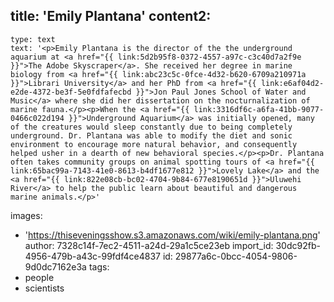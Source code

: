 title: 'Emily Plantana'
content2:
  -
    type: text
    text: '<p>Emily Plantana is the director of the the underground aquarium at <a href="{{ link:5d2b95f8-0372-4557-a97c-c3c40d7a2f9e }}">The Adobe Skyscraper</a>. She received her degree in marine biology from <a href="{{ link:abc23c5c-0fce-4d32-b620-6709a210971a }}">Librari University</a> and her PhD from <a href="{{ link:e6af04d2-e2de-4372-be3f-5e0fdfafecbd }}">Jon Paul Jones School of Water and Music</a> where she did her dissertation on the nocturnalization of marine fauna.</p><p>When the <a href="{{ link:3316df6c-a6fa-41bb-9077-0466c022d194 }}">Underground Aquarium</a> was initially opened, many of the creatures would sleep constantly due to being completely underground. Dr. Plantana was able to modify the diet and sonic environment to encourage more natural behavior, and consequently helped usher in a dearth of new behavioral species.</p><p>Dr. Plantana often takes community groups on animal spotting tours of <a href="{{ link:65bac99a-7143-41e0-8613-b4df1677e812 }}">Lovely Lake</a> and the <a href="{{ link:822e08cb-bc02-4704-9b84-677e8190651d }}">Uluwehi River</a> to help the public learn about beautiful and dangerous marine animals.</p>'
images:
  - 'https://thiseveningsshow.s3.amazonaws.com/wiki/emily-plantana.png'
author: 7328c14f-7ec2-4511-a24d-29a1c5ce23eb
import_id: 30dc92fb-4956-479b-a43c-99fdf4ce4837
id: 29877a6c-0bcc-4054-9806-9d0dc7162e3a
tags:
  - people
  - scientists
